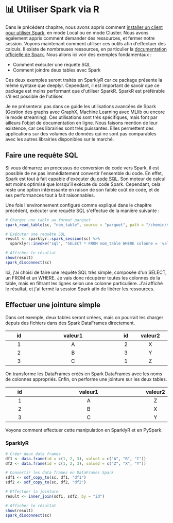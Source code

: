 # 📊 Utiliser Spark via R

Dans le précédent chapitre, nous avons appris comment [installer un client pour utiliser Spark](6\_spark\_install.md), en mode Local ou en mode Cluster. Nous avons également appris comment demander des ressources, et fermer notre session. Voyons maintenant comment utiliser ces outils afin d'effectuer des calculs. Il existe de nombreuses ressources, en particulier la [documentation officielle de Spark](https://spark.apache.org/docs/latest/quick-start.html). Nous allons ici voir des exemples fondamentaux :

* Comment exécuter une requête SQL
* Comment joindre deux tables avec Spark

Ces deux exemples seront traités en SparklyR car ce package présente la même syntaxe que deeplyr. Cependant, il est important de savoir que ce package est moins performant que d'utiliser SparkR. SparkR est préférable s'il est possible de l'utiliser.

Je ne présenterai pas dans ce guide les utilisations avancées de Spark (Gestion des graphs avec GraphX, Machine Learning avec MLlib ou encore le mode streaming). Ces utilisations sont très spécifiques, mais font par ailleurs l'objet de documentation en ligne. Nous faisons mention de leur existence, car ces librairies sont très puissantes. Elles permettent des applications sur des volumes de données qui ne sont pas comparables avec les autres librairies disponibles sur le marché.

## Faire une requête SQL

Si vous démarrez un processus de conversion de code vers Spark, il est possible de ne pas immédiatement convertir l'ensemble du code. En effet, Spark est tout à fait capable d'exécuter [du code SQL](../optimiser-les-performances-de-stockage/utiliser-une-base-sql/les-bases-sql.md). Son moteur de calcul est moins optimisé que lorsqu'il exécute du code Spark. Cependant, cela reste une option intéressante en raison de son faible coût de code, et de ses performances tout à fait raisonnables.

Une fois l'environnement configuré comme expliqué dans le chapitre précédent, exécuter une requête SQL s'effectue de la manière suivante :

```r
# Charger une table au format parquet
spark_read_table(sc, "nom_table", source = "parquet", path = "/chemin/vers/le/fichier.parquet")

# Exécuter une requête SQL
result <- sparklyr::spark_session(sc) %>%
  sparklyr::invoke("sql", "SELECT * FROM nom_table WHERE colonne = 'valeur'")

# Afficher le résultat
show(result)
spark_disconnect(sc)
```

Ici, j'ai choisi de faire une requête SQL très simple, composée d'un SELECT, un FROM et un WHERE. Je vais donc récupérer toutes les colonnes de la table, mais en filtrant les lignes selon une colonne particulière. J'ai affiché le résultat, et j'ai fermé la session Spark afin de libérer les ressources.

## Effectuer une jointure simple

Dans cet exemple, deux tables seront créées, mais on pourrait les charger depuis des fichiers dans des Spark DataFrames directement.

<table><thead><tr><th width="76" align="center">id</th><th width="261" align="center">valeur1</th><th width="67" align="center">id</th><th align="center">valeur2</th><th data-hidden></th></tr></thead><tbody><tr><td align="center">1</td><td align="center">A</td><td align="center">2</td><td align="center">X</td><td></td></tr><tr><td align="center">2</td><td align="center">B</td><td align="center">3</td><td align="center">Y</td><td></td></tr><tr><td align="center">3</td><td align="center">C</td><td align="center">1</td><td align="center">Z</td><td></td></tr></tbody></table>

On transforme les DataFrames créés en Spark DataFrames avec les noms de colonnes appropriés. Enfin, on performe une jointure sur les deux tables.

<table><thead><tr><th width="73" align="center">id</th><th width="324" align="center">valeur1</th><th align="center">valeur2</th></tr></thead><tbody><tr><td align="center">1</td><td align="center">A</td><td align="center">Z</td></tr><tr><td align="center">2</td><td align="center">B</td><td align="center">X</td></tr><tr><td align="center">3</td><td align="center">C</td><td align="center">Y</td></tr></tbody></table>

Voyons comment effectuer cette manipulation en SparklyR et en PySpark.

### SparklyR

```r
# Créer deux data frames
df1 <- data.frame(id = c(1, 2, 3), value1 = c("A", "B", "C"))
df2 <- data.frame(id = c(1, 2, 3), value2 = c("Z", "X", "Y"))

# Convertir les data frames en DataFrames Spark
sdf1 <- sdf_copy_to(sc, df1, "df1")
sdf2 <- sdf_copy_to(sc, df2, "df2")

# Effectuer la jointure
result <- inner_join(sdf1, sdf2, by = "id")

# Afficher le résultat
show(result)
spark_disconnect(sc)
```
